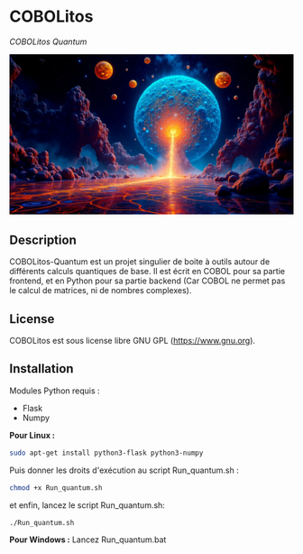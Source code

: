 # COBOLitos
*COBOLitos Quantum*

![](COBOLitos.webp)

## Description

COBOLitos-Quantum est un projet singulier de boite à outils autour de différents calculs quantiques de base.
Il est écrit en COBOL pour sa partie frontend, et en Python pour sa partie backend (Car COBOL ne permet pas le calcul de matrices, ni de nombres complexes).

## License

COBOLitos est sous license libre GNU GPL (https://www.gnu.org).

## Installation

Modules Python requis :
- Flask
- Numpy

**Pour Linux :**
```bash
sudo apt-get install python3-flask python3-numpy
```
Puis donner les droits d'exécution au script Run_quantum.sh :
```bash
chmod +x Run_quantum.sh
```
et enfin, lancez le script Run_quantum.sh:
```bash
./Run_quantum.sh
```
**Pour Windows :**
Lancez Run_quantum.bat
